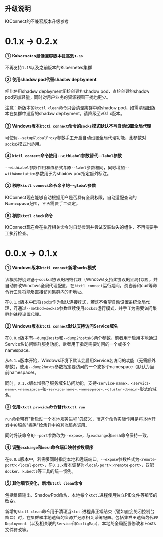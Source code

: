 升级说明
---

KtConnect的不兼容版本升级参考

# 0.1.x → 0.2.x

#### ① Kubernetes最低兼容版本提高到`1.16`

不再支持`1.15`以及之前版本的Kubernetes集群

#### ② 使用shadow pod代替shadow deployment

相比使用shadow deployment间接创建的shadow pod，直接创建的shadow pod更加轻量，同时对用户业务的资源视图干扰也更少。

注意：新版本的`ktctl clean`命令只会清理集群中的shadow pod，如需清理旧版本在集群中遗留的shadow deployment，请降级至v0.1.x版本。

#### ③ Windows版本`ktctl connect`命令的`socks`模式默认不再自动设置全局代理

可使用`--setupGlobalProxy`参数手工开启自动设置全局代理功能，此参数对`socks5`模式也适用。

#### ④ `ktctl connect`命令使用`--withLabel`参数替代`--label`参数

`--withLabel`参数作用和值格式与原`--label`参数相同，同时增加`--withAnnotation`参数用于为shadow pod指定额外标注。

#### ⑤ 移除`ktctl connect`命令命令的`--global`参数

KtConnect现在能够自动根据用户是否具有全局权限，自动适配查询的Namespace范围，不再需要手工设定。

#### ⑥ 移除`ktctl check`命令

KtConnect现在会在执行相关命令时自动检测并尝试安装缺失的组件，不再需要手工执行检查。

# 0.0.x → 0.1.x

#### ① Windows版本`ktctl connect`新增`socks`模式

该模式将创建基于`socks4`协议的网络代理（Windows支持此协议的全局代理），并自动修改Windows全局代理配置，在`ktctl connect`运行期间，浏览器和curl等命令行工具将能够直接访问集群内的IP地址。

在`0.1.x`版本中已将`socks`作为默认连接模式，若您不希望自动设置系统全局代理，可通过`--method=socks5`参数继续使用`socks5`运行模式，并手工为需要访问集群的进程设置代理。

#### ② Windows版本`ktctl connect`默认支持访问Service域名

在`0.0.x`版本有`--dump2hosts`和`--dump2hostsNS`两个参数，前者用于启用本地通过Service名访问集群服务功能，后者用于指定需要访问的一个或多个namespace。

从`0.1.x`版本开始，Windows环境下默认会启用Service名访问的功能（无需额外参数），使用`--dump2hosts`参数指定要访问的一个或多个namespace（默认为当前namespace）。

同时，`0.1.x`版本增强了服务域名访问功能，支持`<service-name>`、`<service-name>.<namespace>`和`<service-name>.<namespace>.<cluster-domain>`形式的域名。

#### ③ 使用`ktctl provide`命令替代`ktctl run`

`run`命令带有"新启动一个本地服务进程"的歧义，而这个命令实际作用是将本地开发中的服务"提供"给集群中的其他服务调用。

同时将该命令的`--port`参数改为`--expose`，与`exchange`和`mesh`命令保持一致。

#### ④ 调整`exchange`和`mesh`命令端口映射参数顺序

在`0.0.x`版本中，若需要同时指定本地和远端端口，`--expose`参数格式为`<remote-port>:<local-port>`，在`0.1.x`版本调整为`<local-port>:<remote-port>`，匹配`docker`、`kubectl`等工具的统一惯例。

#### ⑤ 其他细节变化，新增`ktctl clean`命令

包括屏幕输出、ShadowPod命名，本地每个`ktctl`进程使用独立PID文件等细节的改变。

新增的`ktctl clean`命令用于清理当`ktctl`进程非正常结束（譬如直接关闭控制台窗口）时，在集群和本地遗留的资源并还原相关系统配置。包括集群里遗留的代理`Deployment`（以及相关联的`Service`和`ConfigMap`）、本地的全局配置修改和Hosts文件修改等。
